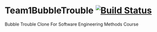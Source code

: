 # Team1BubbleTrouble [![Build Status](https://travis-ci.org/geenen124/Team1BubbleTrouble.svg?branch=master)](https://travis-ci.org/geenen124/Team1BubbleTrouble)

Bubble Trouble Clone For Software Engineering Methods Course

